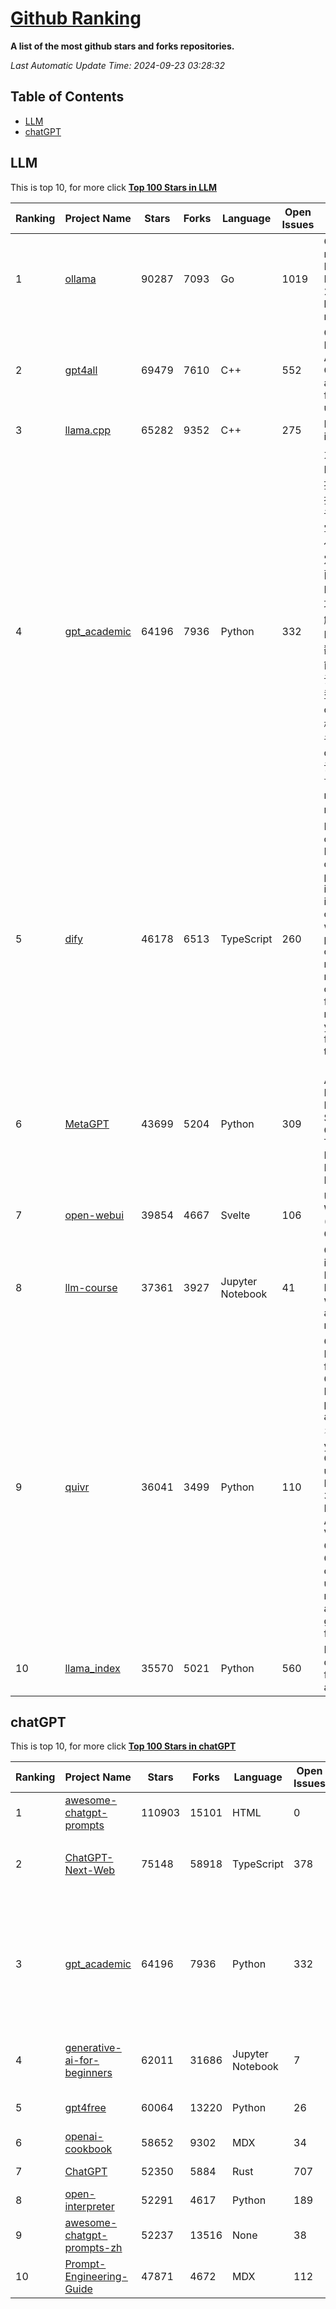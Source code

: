 [Github Ranking](./README.md)
==========

**A list of the most github stars and forks repositories.**

*Last Automatic Update Time: 2024-09-23 03:28:32*

## Table of Contents
 * [LLM](#LLM)
 * [chatGPT](#chatGPT)

## LLM

This is top 10, for more click **[Top 100 Stars in LLM](Top100/LLM.md)**

| Ranking | Project Name | Stars | Forks | Language | Open Issues | Description | Last Commit |
| ------- | ------------ | ----- | ----- | -------- | ----------- | ----------- | ----------- |
| 1 | [ollama](https://github.com/ollama/ollama) | 90287 | 7093 | Go | 1019 | Get up and running with Llama 3.1, Mistral, Gemma 2, and other large language models. | 2024-09-22T01:55:28Z |
| 2 | [gpt4all](https://github.com/nomic-ai/gpt4all) | 69479 | 7610 | C++ | 552 | GPT4All: Run Local LLMs on Any Device. Open-source and available for commercial use. | 2024-09-20T22:31:40Z |
| 3 | [llama.cpp](https://github.com/ggerganov/llama.cpp) | 65282 | 9352 | C++ | 275 | LLM inference in C/C++ | 2024-09-23T03:28:06Z |
| 4 | [gpt_academic](https://github.com/binary-husky/gpt_academic) | 64196 | 7936 | Python | 332 | 为GPT/GLM等LLM大语言模型提供实用化交互接口，特别优化论文阅读/润色/写作体验，模块化设计，支持自定义快捷按钮&函数插件，支持Python和C++等项目剖析&自译解功能，PDF/LaTex论文翻译&总结功能，支持并行问询多种LLM模型，支持chatglm3等本地模型。接入通义千问, deepseekcoder, 讯飞星火, 文心一言, llama2, rwkv, claude2, moss等。 | 2024-09-22T13:38:02Z |
| 5 | [dify](https://github.com/langgenius/dify) | 46178 | 6513 | TypeScript | 260 | Dify is an open-source LLM app development platform. Dify's intuitive interface combines AI workflow, RAG pipeline, agent capabilities, model management, observability features and more, letting you quickly go from prototype to production. | 2024-09-23T03:21:29Z |
| 6 | [MetaGPT](https://github.com/geekan/MetaGPT) | 43699 | 5204 | Python | 309 | 🌟 The Multi-Agent Framework: First AI Software Company, Towards Natural Language Programming | 2024-08-21T06:12:26Z |
| 7 | [open-webui](https://github.com/open-webui/open-webui) | 39854 | 4667 | Svelte | 106 | User-friendly WebUI for LLMs (Formerly Ollama WebUI) | 2024-09-22T23:36:47Z |
| 8 | [llm-course](https://github.com/mlabonne/llm-course) | 37361 | 3927 | Jupyter Notebook | 41 | Course to get into Large Language Models (LLMs) with roadmaps and Colab notebooks. | 2024-07-28T22:17:43Z |
| 9 | [quivr](https://github.com/QuivrHQ/quivr) | 36041 | 3499 | Python | 110 | Open-source RAG Framework for building GenAI Second Brains 🧠  Build productivity assistant (RAG) ⚡️🤖 Chat with your docs (PDF, CSV, ...)  & apps using Langchain, GPT 3.5 / 4 turbo, Private, Anthropic, VertexAI, Ollama, LLMs, Groq  that you can share with users !  Efficient retrieval augmented generation framework | 2024-09-21T17:49:40Z |
| 10 | [llama_index](https://github.com/run-llama/llama_index) | 35570 | 5021 | Python | 560 | LlamaIndex is a data framework for your LLM applications | 2024-09-23T03:28:05Z |


## chatGPT

This is top 10, for more click **[Top 100 Stars in chatGPT](Top100/chatGPT.md)**

| Ranking | Project Name | Stars | Forks | Language | Open Issues | Description | Last Commit |
| ------- | ------------ | ----- | ----- | -------- | ----------- | ----------- | ----------- |
| 1 | [awesome-chatgpt-prompts](https://github.com/f/awesome-chatgpt-prompts) | 110903 | 15101 | HTML | 0 | This repo includes ChatGPT prompt curation to use ChatGPT better. | 2024-09-20T15:01:38Z |
| 2 | [ChatGPT-Next-Web](https://github.com/ChatGPTNextWeb/ChatGPT-Next-Web) | 75148 | 58918 | TypeScript | 378 | A cross-platform ChatGPT/Gemini UI (Web / PWA / Linux / Win / MacOS). 一键拥有你自己的跨平台 ChatGPT/Gemini 应用。 | 2024-09-23T03:11:53Z |
| 3 | [gpt_academic](https://github.com/binary-husky/gpt_academic) | 64196 | 7936 | Python | 332 | 为GPT/GLM等LLM大语言模型提供实用化交互接口，特别优化论文阅读/润色/写作体验，模块化设计，支持自定义快捷按钮&函数插件，支持Python和C++等项目剖析&自译解功能，PDF/LaTex论文翻译&总结功能，支持并行问询多种LLM模型，支持chatglm3等本地模型。接入通义千问, deepseekcoder, 讯飞星火, 文心一言, llama2, rwkv, claude2, moss等。 | 2024-09-22T13:38:02Z |
| 4 | [generative-ai-for-beginners](https://github.com/microsoft/generative-ai-for-beginners) | 62011 | 31686 | Jupyter Notebook | 7 | 18 Lessons, Get Started Building with Generative AI  🔗 https://microsoft.github.io/generative-ai-for-beginners/ | 2024-09-17T19:51:05Z |
| 5 | [gpt4free](https://github.com/xtekky/gpt4free) | 60064 | 13220 | Python | 26 | The official gpt4free repository \| various collection of powerful language models | 2024-09-21T13:25:36Z |
| 6 | [openai-cookbook](https://github.com/openai/openai-cookbook) | 58652 | 9302 | MDX | 34 | Examples and guides for using the OpenAI API | 2024-09-20T12:48:57Z |
| 7 | [ChatGPT](https://github.com/lencx/ChatGPT) | 52350 | 5884 | Rust | 707 | 🔮 ChatGPT Desktop Application (Mac, Windows and Linux) | 2024-08-29T17:58:11Z |
| 8 | [open-interpreter](https://github.com/OpenInterpreter/open-interpreter) | 52291 | 4617 | Python | 189 | A natural language interface for computers | 2024-09-18T20:46:28Z |
| 9 | [awesome-chatgpt-prompts-zh](https://github.com/PlexPt/awesome-chatgpt-prompts-zh) | 52237 | 13516 | None | 38 | ChatGPT 中文调教指南。各种场景使用指南。学习怎么让它听你的话。 | 2024-07-30T11:43:23Z |
| 10 | [Prompt-Engineering-Guide](https://github.com/dair-ai/Prompt-Engineering-Guide) | 47871 | 4672 | MDX | 112 | 🐙 Guides, papers, lecture, notebooks and resources for prompt engineering | 2024-09-19T20:28:14Z |

